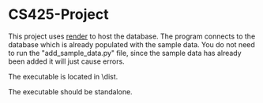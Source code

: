 # CS425-Project

This project uses [render](https://dashboard.render.com/) to host the database. The program connects to the database which is already populated with the sample data. You do not need to run the "add_sample_data.py" file, since the sample data has already been added it will just cause errors. 

The executable is located in \dist.

The executable should be standalone.
